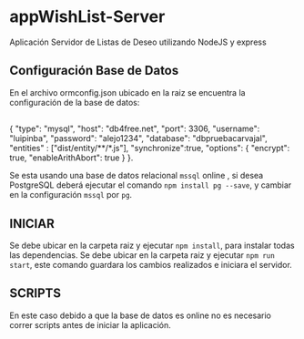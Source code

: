 # appWishList-Server
Aplicación Servidor de Listas de Deseo utilizando NodeJS y express
## Configuración Base de Datos
En el archivo ormconfig.json ubicado en la raiz se encuentra la configuración de la base de datos:
## 
{
    "type": "mysql",
    "host": "db4free.net",
    "port": 3306,
    "username": "luipinba",
    "password": "alejo1234",
    "database": "dbpruebacarvajal",
    "entities" : ["dist/entity/**/*.js"],
    "synchronize":true,
    "options": {
        "encrypt": true,
        "enableArithAbort": true
        }
 }.
 
Se esta usando una base de datos relacional `mssql` online , si desea PostgreSQL deberá ejecutar el comando `npm install pg --save`, y cambiar en la configuración `mssql` por `pg`. 
## INICIAR
Se debe ubicar en la carpeta raiz y ejecutar `npm install`, para instalar todas las dependencias.
Se debe ubicar en la carpeta raiz y ejecutar `npm run start`, este comando guardara los cambios realizados e iniciara el servidor.
## SCRIPTS
En este caso debido a que la base de datos es online no es necesario correr scripts antes de iniciar la aplicación. 

